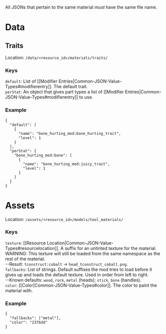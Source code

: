 All JSONs that pertain to the same material *must* have the same file name.
# Data  
## Traits
Location: `/data/<resource_id>/materials/traits/`  

### Keys
`default`: List of [[Modifier Entries|Common-JSON-Value-Types#modifierentry]]. The default trait.  
`perStat`: An object that gives part types a list of [[Modifier Entries|Common-JSON-Value-Types#modifierentry]] to use.  

### Example
    {
      "default": [
        {
          "name": "bone_hurting_mod:bone_hurting_trait",
          "level": 1
        }
      ],
      "perStat": {
        "bone_hurting_mod:bone": [
          {
            "name": "bone_hurting_mod:juicy_trait",
            "level": 1
          }
        ]
      }
    }

# Assets  
Location: `/assets/<resource_id>/models/tool_materials/`  

### Keys
`texture`: [[Resource Location|Common-JSON-Value-Types#resourcelocation]]. A suffix for an untinted texture for the material. WARNING: This texture will still be loaded from the same namespace as the rest of the material.  
--Result: `tconstruct:cobalt` -> `head_tconstruct_cobalt.png`.  
`fallbacks`: List of strings. Default suffixes the mod tries to load before it gives up and loads the default texture. Used in order from left to right.  
--Known defaults: `wood`, `rock`, `metal` (heads); `stick`, `bone` (handles).  
`color`: [[Color|Common-JSON-Value-Types#color]]. The color to paint the material with.

### Example
    {
      "fallbacks": ["metal"],
      "color": "2376dd"
    }